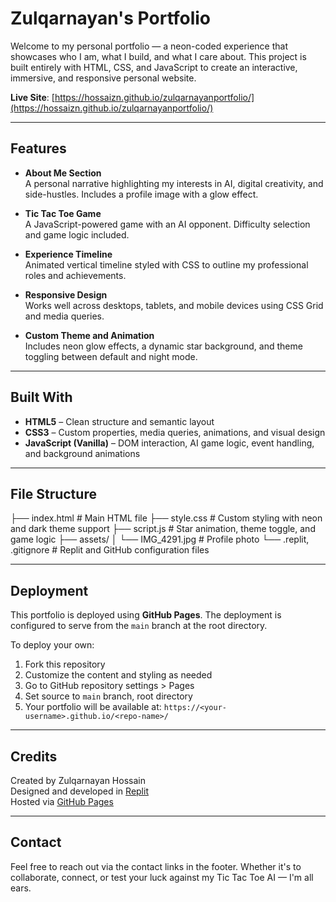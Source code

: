 # Zulqarnayan's Portfolio

Welcome to my personal portfolio — a neon-coded experience that showcases who I am, what I build, and what I care about. This project is built entirely with HTML, CSS, and JavaScript to create an interactive, immersive, and responsive personal website.

**Live Site**: [https://hossaizn.github.io/zulqarnayanportfolio/](https://hossaizn.github.io/zulqarnayanportfolio/)

---

## Features

- **About Me Section**  
  A personal narrative highlighting my interests in AI, digital creativity, and side-hustles. Includes a profile image with a glow effect.

- **Tic Tac Toe Game**  
  A JavaScript-powered game with an AI opponent. Difficulty selection and game logic included.

- **Experience Timeline**  
  Animated vertical timeline styled with CSS to outline my professional roles and achievements.

- **Responsive Design**  
  Works well across desktops, tablets, and mobile devices using CSS Grid and media queries.

- **Custom Theme and Animation**  
  Includes neon glow effects, a dynamic star background, and theme toggling between default and night mode.

---

## Built With

- **HTML5** – Clean structure and semantic layout
- **CSS3** – Custom properties, media queries, animations, and visual design
- **JavaScript (Vanilla)** – DOM interaction, AI game logic, event handling, and background animations

---

## File Structure

├── index.html # Main HTML file ├── style.css # Custom styling with neon and dark theme support ├── script.js # Star animation, theme toggle, and game logic ├── assets/ │ └── IMG_4291.jpg # Profile photo └── .replit, .gitignore # Replit and GitHub configuration files


---

## Deployment

This portfolio is deployed using **GitHub Pages**. The deployment is configured to serve from the `main` branch at the root directory.

To deploy your own:
1. Fork this repository
2. Customize the content and styling as needed
3. Go to GitHub repository settings > Pages
4. Set source to `main` branch, root directory
5. Your portfolio will be available at: `https://<your-username>.github.io/<repo-name>/`

---

## Credits

Created by Zulqarnayan Hossain  
Designed and developed in [Replit](https://replit.com)  
Hosted via [GitHub Pages](https://pages.github.com)

---

## Contact

Feel free to reach out via the contact links in the footer. Whether it's to collaborate, connect, or test your luck against my Tic Tac Toe AI — I'm all ears.
